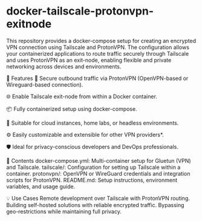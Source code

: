 # docker-tailscale-protonvpn-exitnode
This repository provides a docker-compose setup for creating an encrypted VPN connection using Tailscale and ProtonVPN. The configuration allows your containerized applications to route traffic securely through Tailscale and uses ProtonVPN as an exit-node, enabling flexible and private networking across devices and environments.

🔧 Features
🔐 Secure outbound traffic via ProtonVPN (OpenVPN-based or Wireguard-based connection).

🌐 Enable Tailscale exit-node from within a Docker container.

📦 Fully containerized setup using docker-compose.

🧩 Suitable for cloud instances, home labs, or headless environments.

⚙️ Easily customizable and extensible for other VPN providers*.

🛡️ Ideal for privacy-conscious developers and DevOps professionals.

📁 Contents
docker-compose.yml: Multi-container setup for Gluetun (VPN) and Tailscale.
tailscale/: Configuration for setting up Tailscale within a container.
protonvpn/: OpenVPN or WireGuard credentials and integration scripts for ProtonVPN.
README.md: Setup instructions, environment variables, and usage guide.

💡 Use Cases
Remote development over Tailscale with ProtonVPN routing.
Building self-hosted solutions with reliable encrypted traffic.
Bypassing geo-restrictions while maintaining full privacy.
